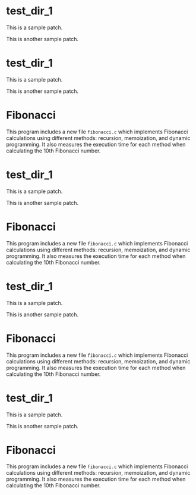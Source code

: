 # test_dir_1
This is a sample patch.

This is another sample patch.
# test_dir_1
This is a sample patch.

This is another sample patch.

# Fibonacci
This program includes a new file `fibonacci.c` which implements Fibonacci calculations using different methods: recursion, memoization, and dynamic programming. It also measures the execution time for each method when calculating the 10th Fibonacci number.
# test_dir_1
This is a sample patch.

This is another sample patch.

# Fibonacci
This program includes a new file `fibonacci.c` which implements Fibonacci calculations using different methods: recursion, memoization, and dynamic programming. It also measures the execution time for each method when calculating the 10th Fibonacci number.
# test_dir_1
This is a sample patch.

This is another sample patch.

# Fibonacci
This program includes a new file `fibonacci.c` which implements Fibonacci calculations using different methods: recursion, memoization, and dynamic programming. It also measures the execution time for each method when calculating the 10th Fibonacci number.
# test_dir_1
This is a sample patch.

This is another sample patch.

# Fibonacci
This program includes a new file `fibonacci.c` which implements Fibonacci calculations using different methods: recursion, memoization, and dynamic programming. It also measures the execution time for each method when calculating the 10th Fibonacci number.
